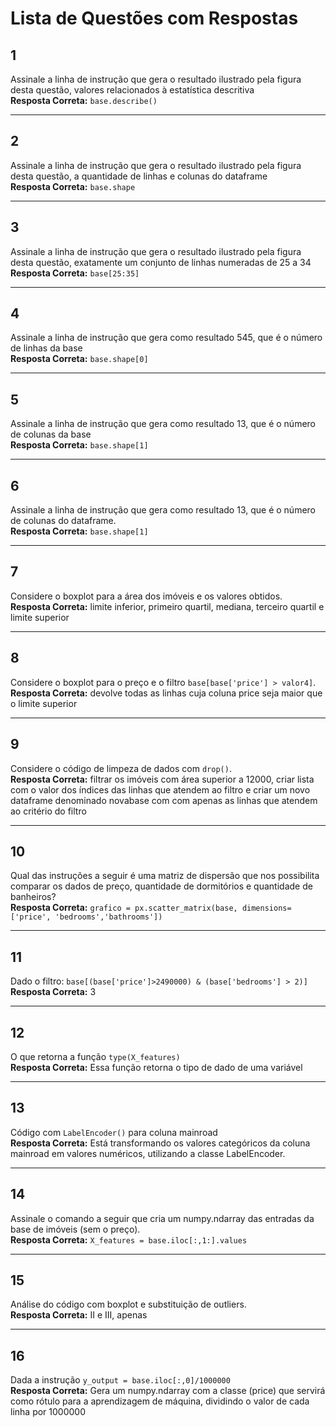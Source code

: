 
# Lista de Questões com Respostas

## 1
Assinale a linha de instrução que gera o resultado ilustrado pela figura desta questão, valores relacionados à estatística descritiva  
**Resposta Correta:** `base.describe()`

---

## 2
Assinale a linha de instrução que gera o resultado ilustrado pela figura desta questão, a quantidade de linhas e colunas do dataframe  
**Resposta Correta:** `base.shape`

---

## 3
Assinale a linha de instrução que gera o resultado ilustrado pela figura desta questão, exatamente um conjunto de linhas numeradas de 25 a 34  
**Resposta Correta:** `base[25:35]`

---

## 4
Assinale a linha de instrução que gera como resultado 545, que é o número de linhas da base  
**Resposta Correta:** `base.shape[0]`

---

## 5
Assinale a linha de instrução que gera como resultado 13, que é o número de colunas da base  
**Resposta Correta:** `base.shape[1]`

---

## 6
Assinale a linha de instrução que gera como resultado 13, que é o número de colunas do dataframe.  
**Resposta Correta:** `base.shape[1]`

---

## 7
Considere o boxplot para a área dos imóveis e os valores obtidos.  
**Resposta Correta:** limite inferior, primeiro quartil, mediana, terceiro quartil e limite superior

---

## 8
Considere o boxplot para o preço e o filtro `base[base['price'] > valor4]`.  
**Resposta Correta:** devolve todas as linhas cuja coluna price seja maior que o limite superior

---

## 9
Considere o código de limpeza de dados com `drop()`.  
**Resposta Correta:** filtrar os imóveis com área superior a 12000, criar lista com o valor dos índices das linhas que atendem ao filtro e criar um novo dataframe denominado novabase com com apenas as linhas que atendem ao critério do filtro

---

## 10
Qual das instruções a seguir é uma matriz de dispersão que nos possibilita comparar os dados de preço, quantidade de dormitórios e quantidade de banheiros?  
**Resposta Correta:** `grafico = px.scatter_matrix(base, dimensions=['price', 'bedrooms','bathrooms'])`

---

## 11
Dado o filtro: `base[(base['price']>2490000) & (base['bedrooms'] > 2)]`  
**Resposta Correta:** 3

---

## 12
O que retorna a função `type(X_features)`  
**Resposta Correta:** Essa função retorna o tipo de dado de uma variável

---

## 13
Código com `LabelEncoder()` para coluna mainroad  
**Resposta Correta:** Está transformando os valores categóricos da coluna mainroad em valores numéricos, utilizando a classe LabelEncoder.

---

## 14
Assinale o comando a seguir que cria um numpy.ndarray das entradas da base de imóveis (sem o preço).  
**Resposta Correta:** `X_features = base.iloc[:,1:].values`

---

## 15
Análise do código com boxplot e substituição de outliers.  
**Resposta Correta:** II e III, apenas

---

## 16
Dada a instrução `y_output = base.iloc[:,0]/1000000`  
**Resposta Correta:** Gera um numpy.ndarray com a classe (price) que servirá como rótulo para a aprendizagem de máquina, dividindo o valor de cada linha por 1000000
